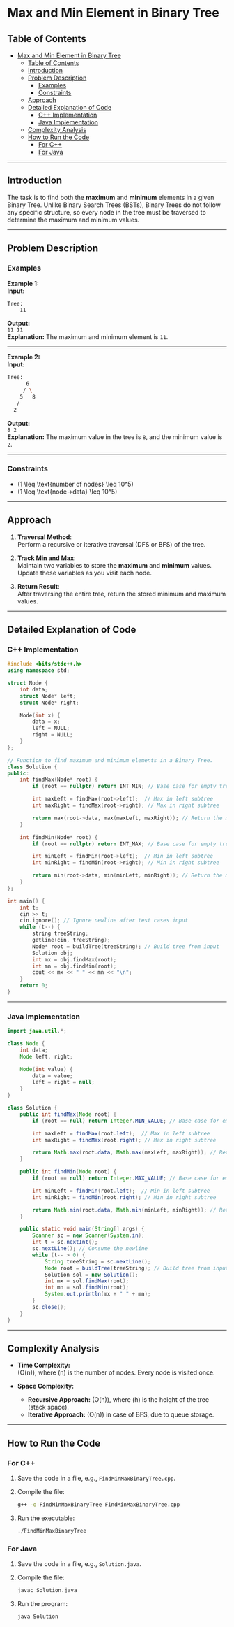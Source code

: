 # Max and Min Element in Binary Tree

## Table of Contents

- [Max and Min Element in Binary Tree](#max-and-min-element-in-binary-tree)
  - [Table of Contents](#table-of-contents)
  - [Introduction](#introduction)
  - [Problem Description](#problem-description)
    - [Examples](#examples)
    - [Constraints](#constraints)
  - [Approach](#approach)
  - [Detailed Explanation of Code](#detailed-explanation-of-code)
    - [C++ Implementation](#c-implementation)
    - [Java Implementation](#java-implementation)
  - [Complexity Analysis](#complexity-analysis)
  - [How to Run the Code](#how-to-run-the-code)
    - [For C++](#for-c)
    - [For Java](#for-java)

---

## Introduction

The task is to find both the **maximum** and **minimum** elements in a given Binary Tree. Unlike Binary Search Trees (BSTs), Binary Trees do not follow any specific structure, so every node in the tree must be traversed to determine the maximum and minimum values.

---

## Problem Description

### Examples

**Example 1:**  
**Input:**

```bash
Tree:
    11
```

**Output:**  
`11 11`  
**Explanation:** The maximum and minimum element is `11`.

---

**Example 2:**  
**Input:**

```bash
Tree:
      6
     / \
    5   8
   /
  2
```

**Output:**  
`8 2`  
**Explanation:** The maximum value in the tree is `8`, and the minimum value is `2`.

---

### Constraints

- \(1 \leq \text{number of nodes} \leq 10^5\)
- \(1 \leq \text{node->data} \leq 10^5\)

---

## Approach

1. **Traversal Method**:  
   Perform a recursive or iterative traversal (DFS or BFS) of the tree.

2. **Track Min and Max**:  
   Maintain two variables to store the **maximum** and **minimum** values. Update these variables as you visit each node.

3. **Return Result**:  
   After traversing the entire tree, return the stored minimum and maximum values.

---

## Detailed Explanation of Code

### C++ Implementation

```cpp
#include <bits/stdc++.h>
using namespace std;

struct Node {
    int data;
    struct Node* left;
    struct Node* right;

    Node(int x) {
        data = x;
        left = NULL;
        right = NULL;
    }
};

// Function to find maximum and minimum elements in a Binary Tree.
class Solution {
public:
    int findMax(Node* root) {
        if (root == nullptr) return INT_MIN; // Base case for empty tree

        int maxLeft = findMax(root->left);  // Max in left subtree
        int maxRight = findMax(root->right); // Max in right subtree

        return max(root->data, max(maxLeft, maxRight)); // Return the max
    }

    int findMin(Node* root) {
        if (root == nullptr) return INT_MAX; // Base case for empty tree

        int minLeft = findMin(root->left);  // Min in left subtree
        int minRight = findMin(root->right); // Min in right subtree

        return min(root->data, min(minLeft, minRight)); // Return the min
    }
};

int main() {
    int t;
    cin >> t;
    cin.ignore(); // Ignore newline after test cases input
    while (t--) {
        string treeString;
        getline(cin, treeString);
        Node* root = buildTree(treeString); // Build tree from input
        Solution obj;
        int mx = obj.findMax(root);
        int mn = obj.findMin(root);
        cout << mx << " " << mn << "\n";
    }
    return 0;
}
```

---

### Java Implementation

```java
import java.util.*;

class Node {
    int data;
    Node left, right;

    Node(int value) {
        data = value;
        left = right = null;
    }
}

class Solution {
    public int findMax(Node root) {
        if (root == null) return Integer.MIN_VALUE; // Base case for empty tree

        int maxLeft = findMax(root.left);  // Max in left subtree
        int maxRight = findMax(root.right); // Max in right subtree

        return Math.max(root.data, Math.max(maxLeft, maxRight)); // Return the max
    }

    public int findMin(Node root) {
        if (root == null) return Integer.MAX_VALUE; // Base case for empty tree

        int minLeft = findMin(root.left);  // Min in left subtree
        int minRight = findMin(root.right); // Min in right subtree

        return Math.min(root.data, Math.min(minLeft, minRight)); // Return the min
    }

    public static void main(String[] args) {
        Scanner sc = new Scanner(System.in);
        int t = sc.nextInt();
        sc.nextLine(); // Consume the newline
        while (t-- > 0) {
            String treeString = sc.nextLine();
            Node root = buildTree(treeString); // Build tree from input
            Solution sol = new Solution();
            int mx = sol.findMax(root);
            int mn = sol.findMin(root);
            System.out.println(mx + " " + mn);
        }
        sc.close();
    }
}
```

---

## Complexity Analysis

- **Time Complexity:**  
  \(O(n)\), where \(n\) is the number of nodes. Every node is visited once.

- **Space Complexity:**
  - **Recursive Approach:** \(O(h)\), where \(h\) is the height of the tree (stack space).
  - **Iterative Approach:** \(O(n)\) in case of BFS, due to queue storage.

---

## How to Run the Code

### For C++

1. Save the code in a file, e.g., `FindMinMaxBinaryTree.cpp`.
2. Compile the file:

   ```bash
   g++ -o FindMinMaxBinaryTree FindMinMaxBinaryTree.cpp
   ```

3. Run the executable:

   ```bash
   ./FindMinMaxBinaryTree
   ```

### For Java

1. Save the code in a file, e.g., `Solution.java`.
2. Compile the file:

   ```bash
   javac Solution.java
   ```

3. Run the program:

   ```bash
   java Solution
   ```
